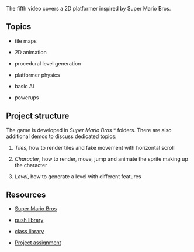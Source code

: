 The fifth video covers a 2D platformer inspired by Super Mario Bros.

## Topics

- tile maps

- 2D animation

- procedural level generation

- platformer physics

- basic AI

- powerups

## Project structure

<!-- In _Super Mario Bros — Final_ find the version of the game as developed alongside the video.

In _Super Mario Bros — Assignment_ find the version including the assignments. -->

The game is developed in _Super Mario Bros \*_ folders. There are also additional demos to discuss dedicated topics:

1. _Tiles_, how to render tiles and fake movement with horizontal scroll

2. _Character_, how to render, move, jump and animate the sprite making up the character

3. _Level_, how to generate a level with different features

## Resources

- [Super Mario Bros](https://youtu.be/gvONAgleKPg)

- [push library](https://github.com/Ulydev/push)

- [class library](https://github.com/vrld/hump/blob/master/class.lua)

- [Project assignment](https://docs.cs50.net/ocw/games/assignments/4/assignment4.html)
